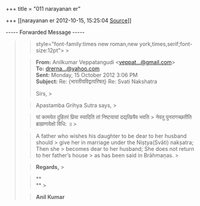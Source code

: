+++
title = "011 narayanan er"

+++
[[narayanan er	2012-10-15, 15:25:04 [Source](https://groups.google.com/g/bvparishat/c/u3NHRw7BO4Y)]]



----- Forwarded Message -----  

> 
> >  style="font-family:times new roman,new york,times,serif;font-size:12pt"> >
> 
> > **From:** Anilkumar Veppatangudi \<[veppat...@gmail.com]()\>  
> **To:** [drerna...@yahoo.com]()  
> **Sent:** Monday, 15 October 2012 3:06 PM  
> **Subject:** Re: {भारतीयविद्वत्परिषत्} Re: Svati Nakshatra  
> > 
> >   
> > 
> > Sirs, >
> 
> > Apastamba Grihya Sutra says, >
> 
> > 
> > 
> > यां कामयेत दुहितरं प्रिया स्यादिति तां निष्टयायां दद्यत्प्रियैव भवति > नेवतु पुनरागच्छतीति ब्राह्मणावेक्षो विधि: ॥ >
> 
> > 
> >   
> > 
> > 
> >  A father who wishes his daughter to be dear to her husband should > give her in marriage under the Niṣṭya(Svāti) nakṣatra; Then she > becomes dear to her husband; She does not return to her father’s house > as has been said in Brāhmaṇas. >
> 
> > 
> >   
> > 
> > 
> > **Regards,** >
> 
> > 
> > **  
> ** >
> 
> > 
> > **Anil Kumar**  
> > 
> > 
> > 
> >   
> > 
> > 

